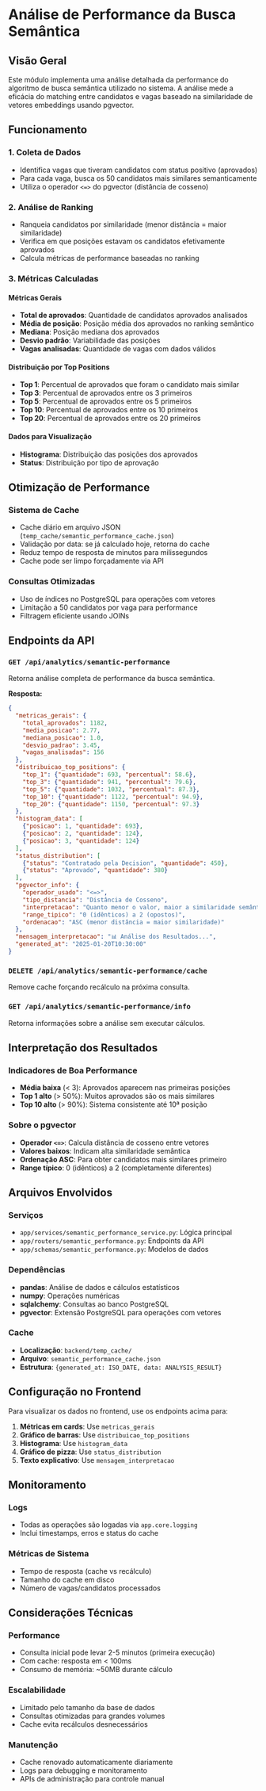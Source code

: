 # Análise de Performance da Busca Semântica

## Visão Geral

Este módulo implementa uma análise detalhada da performance do algoritmo de busca semântica utilizado no sistema. A análise mede a eficácia do matching entre candidatos e vagas baseado na similaridade de vetores embeddings usando pgvector.

## Funcionamento

### 1. Coleta de Dados
- Identifica vagas que tiveram candidatos com status positivo (aprovados)
- Para cada vaga, busca os 50 candidatos mais similares semanticamente
- Utiliza o operador `<=>` do pgvector (distância de cosseno)

### 2. Análise de Ranking
- Ranqueia candidatos por similaridade (menor distância = maior similaridade)
- Verifica em que posições estavam os candidatos efetivamente aprovados
- Calcula métricas de performance baseadas no ranking

### 3. Métricas Calculadas

#### Métricas Gerais
- **Total de aprovados**: Quantidade de candidatos aprovados analisados
- **Média de posição**: Posição média dos aprovados no ranking semântico
- **Mediana**: Posição mediana dos aprovados
- **Desvio padrão**: Variabilidade das posições
- **Vagas analisadas**: Quantidade de vagas com dados válidos

#### Distribuição por Top Positions
- **Top 1**: Percentual de aprovados que foram o candidato mais similar
- **Top 3**: Percentual de aprovados entre os 3 primeiros
- **Top 5**: Percentual de aprovados entre os 5 primeiros
- **Top 10**: Percentual de aprovados entre os 10 primeiros
- **Top 20**: Percentual de aprovados entre os 20 primeiros

#### Dados para Visualização
- **Histograma**: Distribuição das posições dos aprovados
- **Status**: Distribuição por tipo de aprovação

## Otimização de Performance

### Sistema de Cache
- Cache diário em arquivo JSON (`temp_cache/semantic_performance_cache.json`)
- Validação por data: se já calculado hoje, retorna do cache
- Reduz tempo de resposta de minutos para milissegundos
- Cache pode ser limpo forçadamente via API

### Consultas Otimizadas
- Uso de índices no PostgreSQL para operações com vetores
- Limitação a 50 candidatos por vaga para performance
- Filtragem eficiente usando JOINs

## Endpoints da API

### `GET /api/analytics/semantic-performance`
Retorna análise completa de performance da busca semântica.

**Resposta:**
```json
{
  "metricas_gerais": {
    "total_aprovados": 1182,
    "media_posicao": 2.77,
    "mediana_posicao": 1.0,
    "desvio_padrao": 3.45,
    "vagas_analisadas": 156
  },
  "distribuicao_top_positions": {
    "top_1": {"quantidade": 693, "percentual": 58.6},
    "top_3": {"quantidade": 941, "percentual": 79.6},
    "top_5": {"quantidade": 1032, "percentual": 87.3},
    "top_10": {"quantidade": 1122, "percentual": 94.9},
    "top_20": {"quantidade": 1150, "percentual": 97.3}
  },
  "histogram_data": [
    {"posicao": 1, "quantidade": 693},
    {"posicao": 2, "quantidade": 124},
    {"posicao": 3, "quantidade": 124}
  ],
  "status_distribution": [
    {"status": "Contratado pela Decision", "quantidade": 450},
    {"status": "Aprovado", "quantidade": 380}
  ],
  "pgvector_info": {
    "operador_usado": "<=>",
    "tipo_distancia": "Distância de Cosseno",
    "interpretacao": "Quanto menor o valor, maior a similaridade semântica",
    "range_tipico": "0 (idênticos) a 2 (opostos)",
    "ordenacao": "ASC (menor distância = maior similaridade)"
  },
  "mensagem_interpretacao": "📊 Análise dos Resultados...",
  "generated_at": "2025-01-20T10:30:00"
}
```

### `DELETE /api/analytics/semantic-performance/cache`
Remove cache forçando recálculo na próxima consulta.

### `GET /api/analytics/semantic-performance/info`
Retorna informações sobre a análise sem executar cálculos.

## Interpretação dos Resultados

### Indicadores de Boa Performance
- **Média baixa** (< 3): Aprovados aparecem nas primeiras posições
- **Top 1 alto** (> 50%): Muitos aprovados são os mais similares
- **Top 10 alto** (> 90%): Sistema consistente até 10ª posição

### Sobre o pgvector
- **Operador `<=>`**: Calcula distância de cosseno entre vetores
- **Valores baixos**: Indicam alta similaridade semântica
- **Ordenação ASC**: Para obter candidatos mais similares primeiro
- **Range típico**: 0 (idênticos) a 2 (completamente diferentes)

## Arquivos Envolvidos

### Serviços
- `app/services/semantic_performance_service.py`: Lógica principal
- `app/routers/semantic_performance.py`: Endpoints da API
- `app/schemas/semantic_performance.py`: Modelos de dados

### Dependências
- **pandas**: Análise de dados e cálculos estatísticos
- **numpy**: Operações numéricas
- **sqlalchemy**: Consultas ao banco PostgreSQL
- **pgvector**: Extensão PostgreSQL para operações com vetores

### Cache
- **Localização**: `backend/temp_cache/`
- **Arquivo**: `semantic_performance_cache.json`
- **Estrutura**: `{generated_at: ISO_DATE, data: ANALYSIS_RESULT}`

## Configuração no Frontend

Para visualizar os dados no frontend, use os endpoints acima para:

1. **Métricas em cards**: Use `metricas_gerais`
2. **Gráfico de barras**: Use `distribuicao_top_positions`
3. **Histograma**: Use `histogram_data`
4. **Gráfico de pizza**: Use `status_distribution`
5. **Texto explicativo**: Use `mensagem_interpretacao`

## Monitoramento

### Logs
- Todas as operações são logadas via `app.core.logging`
- Inclui timestamps, erros e status do cache

### Métricas de Sistema
- Tempo de resposta (cache vs recálculo)
- Tamanho do cache em disco
- Número de vagas/candidatos processados

## Considerações Técnicas

### Performance
- Consulta inicial pode levar 2-5 minutos (primeira execução)
- Com cache: resposta em < 100ms
- Consumo de memória: ~50MB durante cálculo

### Escalabilidade
- Limitado pelo tamanho da base de dados
- Consultas otimizadas para grandes volumes
- Cache evita recálculos desnecessários

### Manutenção
- Cache renovado automaticamente diariamente
- Logs para debugging e monitoramento
- APIs de administração para controle manual
